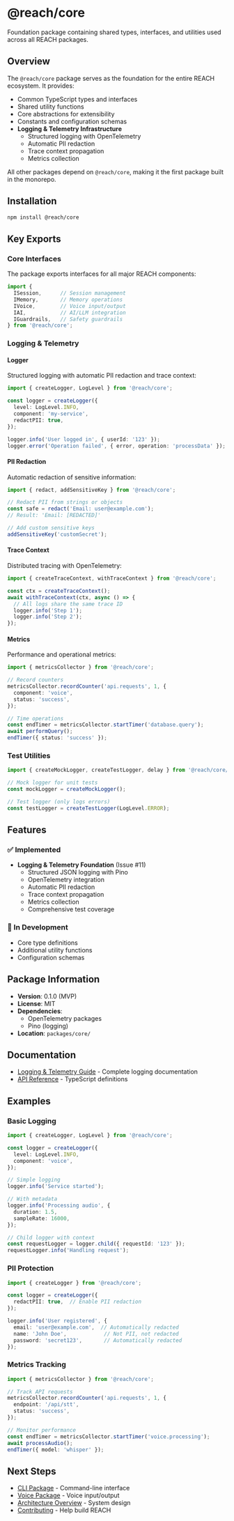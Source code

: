 # @reach/core

Foundation package containing shared types, interfaces, and utilities used across all REACH packages.

## Overview

The `@reach/core` package serves as the foundation for the entire REACH ecosystem. It provides:

- Common TypeScript types and interfaces
- Shared utility functions
- Core abstractions for extensibility
- Constants and configuration schemas
- **Logging & Telemetry Infrastructure**
  - Structured logging with OpenTelemetry
  - Automatic PII redaction
  - Trace context propagation
  - Metrics collection

All other packages depend on `@reach/core`, making it the first package built in the monorepo.

## Installation

```bash
npm install @reach/core
```

## Key Exports

### Core Interfaces

The package exports interfaces for all major REACH components:

```typescript
import {
  ISession,      // Session management
  IMemory,       // Memory operations
  IVoice,        // Voice input/output
  IAI,           // AI/LLM integration
  IGuardrails,   // Safety guardrails
} from '@reach/core';
```

### Logging & Telemetry

#### Logger

Structured logging with automatic PII redaction and trace context:

```typescript
import { createLogger, LogLevel } from '@reach/core';

const logger = createLogger({
  level: LogLevel.INFO,
  component: 'my-service',
  redactPII: true,
});

logger.info('User logged in', { userId: '123' });
logger.error('Operation failed', { error, operation: 'processData' });
```

#### PII Redaction

Automatic redaction of sensitive information:

```typescript
import { redact, addSensitiveKey } from '@reach/core';

// Redact PII from strings or objects
const safe = redact('Email: user@example.com');
// Result: 'Email: [REDACTED]'

// Add custom sensitive keys
addSensitiveKey('customSecret');
```

#### Trace Context

Distributed tracing with OpenTelemetry:

```typescript
import { createTraceContext, withTraceContext } from '@reach/core';

const ctx = createTraceContext();
await withTraceContext(ctx, async () => {
  // All logs share the same trace ID
  logger.info('Step 1');
  logger.info('Step 2');
});
```

#### Metrics

Performance and operational metrics:

```typescript
import { metricsCollector } from '@reach/core';

// Record counters
metricsCollector.recordCounter('api.requests', 1, {
  component: 'voice',
  status: 'success',
});

// Time operations
const endTimer = metricsCollector.startTimer('database.query');
await performQuery();
endTimer({ status: 'success' });
```

### Test Utilities

```typescript
import { createMockLogger, createTestLogger, delay } from '@reach/core/test-utils';

// Mock logger for unit tests
const mockLogger = createMockLogger();

// Test logger (only logs errors)
const testLogger = createTestLogger(LogLevel.ERROR);
```

## Features

### ✅ Implemented

- **Logging & Telemetry Foundation** (Issue #11)
  - Structured JSON logging with Pino
  - OpenTelemetry integration
  - Automatic PII redaction
  - Trace context propagation
  - Metrics collection
  - Comprehensive test coverage

### 🚧 In Development

- Core type definitions
- Additional utility functions
- Configuration schemas

## Package Information

- **Version**: 0.1.0 (MVP)
- **License**: MIT
- **Dependencies**:
  - OpenTelemetry packages
  - Pino (logging)
- **Location**: `packages/core/`

## Documentation

- [Logging & Telemetry Guide](https://github.com/tydukes/reach/blob/main/packages/core/src/logging/README.md) - Complete logging documentation
- [API Reference](https://github.com/tydukes/reach/blob/main/packages/core/src/index.ts) - TypeScript definitions

## Examples

### Basic Logging

```typescript
import { createLogger, LogLevel } from '@reach/core';

const logger = createLogger({
  level: LogLevel.INFO,
  component: 'voice',
});

// Simple logging
logger.info('Service started');

// With metadata
logger.info('Processing audio', {
  duration: 1.5,
  sampleRate: 16000,
});

// Child logger with context
const requestLogger = logger.child({ requestId: '123' });
requestLogger.info('Handling request');
```

### PII Protection

```typescript
import { createLogger } from '@reach/core';

const logger = createLogger({
  redactPII: true,  // Enable PII redaction
});

logger.info('User registered', {
  email: 'user@example.com',  // Automatically redacted
  name: 'John Doe',            // Not PII, not redacted
  password: 'secret123',       // Automatically redacted
});
```

### Metrics Tracking

```typescript
import { metricsCollector } from '@reach/core';

// Track API requests
metricsCollector.recordCounter('api.requests', 1, {
  endpoint: '/api/stt',
  status: 'success',
});

// Monitor performance
const endTimer = metricsCollector.startTimer('voice.processing');
await processAudio();
endTimer({ model: 'whisper' });
```

## Next Steps

- [CLI Package](cli.md) - Command-line interface
- [Voice Package](voice.md) - Voice input/output
- [Architecture Overview](../architecture/overview.md) - System design
- [Contributing](../contributing/contributing.md) - Help build REACH
